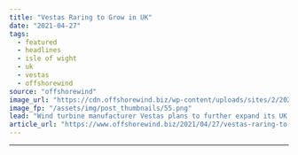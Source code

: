 ```yaml
---
title: "Vestas Raring to Grow in UK"
date: "2021-04-27"
tags: 
  - featured
  - headlines
  - isle of wight
  - uk
  - vestas
  - offshorewind
source: "offshorewind"
image_url: "https://cdn.offshorewind.biz/wp-content/uploads/sites/2/2021/04/27111004/Vestas-Raring-to-Grow-in-UK.png"
image_fp: "/assets/img/post_thumbnails/55.png"
lead: "Wind turbine manufacturer Vestas plans to further expand its UK offshore wind production footprint,"
article_url: "https://www.offshorewind.biz/2021/04/27/vestas-raring-to-grow-in-uk/"
---
```


---
